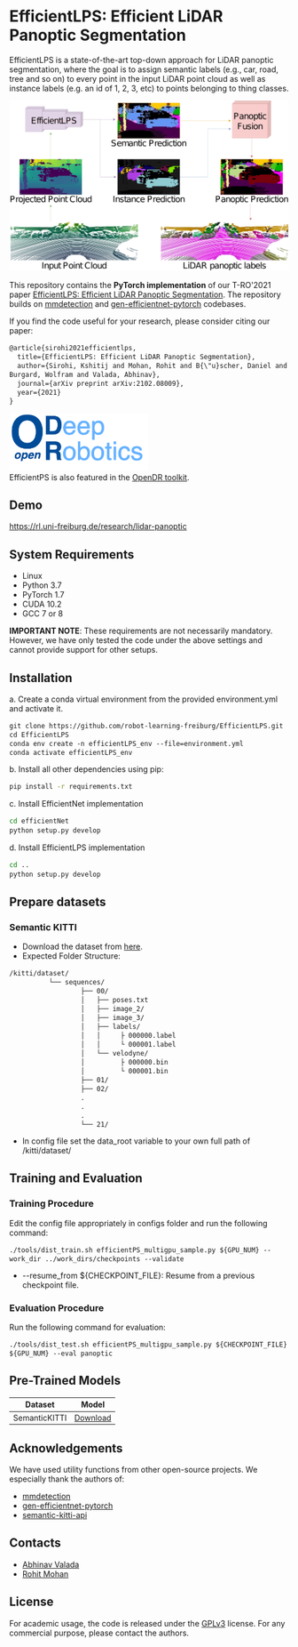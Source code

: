 # EfficientLPS: Efficient LiDAR Panoptic Segmentation
EfficientLPS is a state-of-the-art top-down approach for LiDAR panoptic segmentation, where the goal is to assign semantic labels (e.g., car, road, tree and so on) to every point in the input LiDAR point cloud as well as instance labels (e.g. an id of 1, 2, 3, etc) to points belonging to thing classes.

![Illustration of EfficientLPS](/images/intro.png)

This repository contains the **PyTorch implementation** of our T-RO'2021 paper [EfficientLPS: Efficient LiDAR Panoptic Segmentation](https://arxiv.org/abs/2102.08009). The repository builds on [mmdetection](https://github.com/open-mmlab/mmdetection) and [gen-efficientnet-pytorch](https://github.com/rwightman/gen-efficientnet-pytorch) codebases.

If you find the code useful for your research, please consider citing our paper:
```
@article{sirohi2021efficientlps,
  title={EfficientLPS: Efficient LiDAR Panoptic Segmentation},
  author={Sirohi, Kshitij and Mohan, Rohit and B{\"u}scher, Daniel and Burgard, Wolfram and Valada, Abhinav},
  journal={arXiv preprint arXiv:2102.08009},
  year={2021}
}
```

<a href="https://github.com/opendr-eu/opendr"><img src="./images/opendr_logo.png" alt="drawing" width="250"/></a><br>
EfficientPS is also featured in the [OpenDR toolkit](https://github.com/opendr-eu/opendr).

## Demo
https://rl.uni-freiburg.de/research/lidar-panoptic

## System Requirements
* Linux 
* Python 3.7
* PyTorch 1.7
* CUDA 10.2
* GCC 7 or 8

**IMPORTANT NOTE**: These requirements are not necessarily mandatory. However, we have only tested the code under the above settings and cannot provide support for other setups.

## Installation
a. Create a conda virtual environment from the provided environment.yml and activate it.
```shell
git clone https://github.com/robot-learning-freiburg/EfficientLPS.git
cd EfficientLPS
conda env create -n efficientLPS_env --file=environment.yml
conda activate efficientLPS_env
```
b. Install all other dependencies using pip:
```bash
pip install -r requirements.txt
```
c. Install EfficientNet implementation
```bash
cd efficientNet
python setup.py develop
```
d. Install EfficientLPS implementation
```bash
cd ..
python setup.py develop
```
## Prepare datasets
### Semantic KITTI
- Download the dataset from [here](http://semantic-kitti.org/).
- Expected Folder Structure:
```
/kitti/dataset/
          └── sequences/
                  ├── 00/
                  │   ├── poses.txt
                  │   ├── image_2/
                  │   ├── image_3/
                  │   ├── labels/
                  │   │     ├ 000000.label
                  │   │     └ 000001.label
                  │   └── velodyne/
                  │         ├ 000000.bin
                  │         └ 000001.bin
                  ├── 01/
                  ├── 02/
                  .
                  .
                  .
                  └── 21/
```
- In config file set the data_root variable to your own full path of /kitti/dataset/

## Training and Evaluation
### Training Procedure
Edit the config file appropriately in configs folder and run the following command:
```
./tools/dist_train.sh efficientPS_multigpu_sample.py ${GPU_NUM} --work_dir ../work_dirs/checkpoints --validate 
```
* --resume_from ${CHECKPOINT_FILE}: Resume from a previous checkpoint file.
### Evaluation Procedure
Run the following command for evaluation:
```
./tools/dist_test.sh efficientPS_multigpu_sample.py ${CHECKPOINT_FILE} ${GPU_NUM} --eval panoptic
```
## Pre-Trained Models
| Dataset   |  Model | 
|-----------|:-----------------:|
| SemanticKITTI| [Download](https://drive.google.com/file/d/1b8kR7KicdNT5Nlx6Q9TB7vyTqPqt3SPX/view?usp=sharing) | 

## Acknowledgements
We have used utility functions from other open-source projects. We especially thank the authors of:
- [mmdetection](https://github.com/open-mmlab/mmdetection)
- [gen-efficientnet-pytorch](https://github.com/rwightman/gen-efficientnet-pytorch)
- [semantic-kitti-api](https://github.com/PRBonn/semantic-kitti-api)

## Contacts
* [Abhinav Valada](https://rl.uni-freiburg.de/people/valada)
* [Rohit Mohan](https://github.com/mohan1914)

## License
For academic usage, the code is released under the [GPLv3](https://www.gnu.org/licenses/gpl-3.0.en.html) license. For any commercial purpose, please contact the authors.
